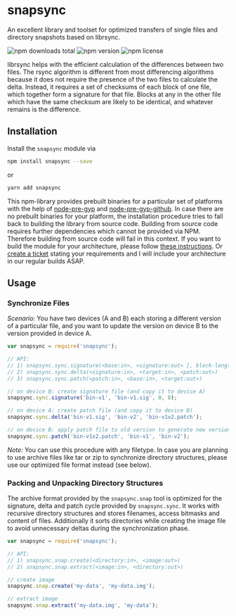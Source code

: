 # snapsync

An excellent library and toolset for optimized transfers of single files and directory snapshots based on librsync.

![npm downloads total](https://img.shields.io/npm/dt/snapsync.svg) ![npm version](https://img.shields.io/npm/v/snapsync.svg) ![npm license](https://img.shields.io/npm/l/snapsync.svg)

librsync helps with the efficient calculation of the differences between two files. The rsync algorithm is different from most differencing algorithms because it does not require the presence of the two files to calculate the delta. Instead, it requires a set of checksums of each block of one file, which together form a signature for that file. Blocks at any in the other file which have the same checksum are likely to be identical, and whatever remains is the difference.

## Installation

Install the `snapsync` module via

```sh
npm install snapsync --save
```

or

```sh
yarn add snapsync
```

This npm-library provides prebuilt binaries for a particular set of platforms with the help of [node-pre-gyp](https://www.npmjs.com/package/node-pre-gyp) and [node-pre-gyp-github](https://www.npmjs.com/package/node-pre-gyp-github). In case there are no prebuilt binaries for your platform, the installation procedure tries to fall back to building the library from source code. Building from source code requires further dependencies which cannot be provided via NPM. Therefore building from source code will fail in this context. If you want to build the module for your architecture, please follow [these instructions](https://github.com/core-process/snapsync). Or [create a ticket](https://github.com/core-process/snapsync/issues/new) stating your requirements and I will include your architecture in our regular builds ASAP.

## Usage

### Synchronize Files

*Scenario:* You have two devices (A and B) each storing a different version of a particular file, and you want to update the version on device B to the version provided in device A.

```js
var snapsync = require('snapsync');

// API:
// 1) snapsync.sync.signature(<base:in>, <signature:out> [, block-length] [, sum-length])
// 2) snapsync.sync.delta(<signature:in>, <target:in>, <patch:out>)
// 3) snapsync.sync.patch(<patch:in>, <base:in>, <target:out>)

// on device B: create signature file (and copy it to device A)
snapsync.sync.signature('bin-v1', 'bin-v1.sig', 0, 8);

// on device A: create patch file (and copy it to device B)
snapsync.sync.delta('bin-v1.sig', 'bin-v2', 'bin-v1v2.patch');

// on device B: apply patch file to old version to generate new version
snapsync.sync.patch('bin-v1v2.patch', 'bin-v1', 'bin-v2');
```

*Note:* You can use this procedure with any filetype. In case you are planning to use archive files like tar or zip to synchronize directory structures, please use our optimized file format instead (see below).

### Packing and Unpacking Directory Structures

The archive format provided by the `snapsync.snap` tool is optimized for the signature, delta and patch cycle provided by `snapsync.sync`. It works with recursive directory structures and stores filenames, access bitmasks and content of files. Additionally it sorts directories while creating the image file to avoid unnecessary deltas during the synchronization phase.

```js
var snapsync = require('snapsync');

// API:
// 1) snapsync.snap.create(<directory:in>, <image:out>)
// 2) snapsync.snap.extract(<image:in>, <directory:out>)

// create image
snapsync.snap.create('my-data', 'my-data.img');

// extract image
snapsync.snap.extract('my-data.img', 'my-data');
```
